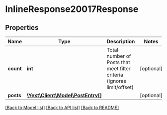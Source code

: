 # InlineResponse20017Response

## Properties
Name | Type | Description | Notes
------------ | ------------- | ------------- | -------------
**count** | **int** | Total number of Posts that meet filter criteria (ignores limit/offset) | [optional] 
**posts** | [**\Yext\Client\Model\PostEntry[]**](PostEntry.md) |  | [optional] 

[[Back to Model list]](../README.md#documentation-for-models) [[Back to API list]](../README.md#documentation-for-api-endpoints) [[Back to README]](../README.md)


